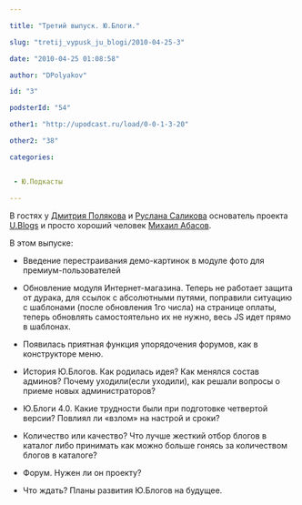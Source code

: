 ```yaml
---

title: "Третий выпуск. Ю.Блоги."

slug: "tretij_vypusk_ju_blogi/2010-04-25-3"

date: "2010-04-25 01:08:58"

author: "DPolyakov"

id: "3"

podsterId: "54"

other1: "http://upodcast.ru/load/0-0-1-3-20"

other2: "38"

categories:


 - Ю.Подкасты

---
```

В гостях у [Дмитрия Полякова](http://www.dimapolyakov.ru/) и [Руслана Саликова](http://salikov.net/) основатель проекта [U.Blogs](http://ublogs.net) и просто хороший человек [Михаил Абасов](http://abasov.net).  
  
В этом выпуске:

*   Введение перестраивания демо-картинок в модуле фото для премиум-пользователей  
    
*   Обновление модуля Интернет-магазина. Теперь не работает защита от дурака, для ссылок с абсолютными путями, поправили ситуацию с шаблонами (после обновления 1го числа) на странице оплаты, теперь обновлять самостоятельно их не нужно, весь JS идет прямо в шаблонах.  
    
*   Появилась приятная функция упорядочения форумов, как в конструкторе меню.  
    
*   История Ю.Блогов. Как родилась идея? Как менялся состав админов? Почему уходили(если уходили), как решали вопросы о приеме новых администраторов?  
    
*   Ю.Блоги 4.0. Какие трудности были при подготовке четвертой версии? Повлиял ли «взлом» на настрой и сроки?  
    
*   Количество или качество? Что лучше жесткий отбор блогов в каталог либо принимать как можно больше гонясь за количеством блогов в каталоге?  
    
*   Форум. Нужен ли он проекту?  
    
*   Что ждать? Планы развития Ю.Блогов на будущее.